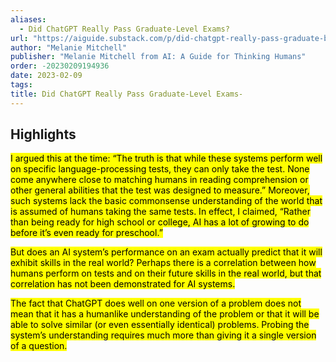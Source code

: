 ```yaml
---
aliases:
  - Did ChatGPT Really Pass Graduate-Level Exams?
url: "https://aiguide.substack.com/p/did-chatgpt-really-pass-graduate-baa"
author: "Melanie Mitchell"
publisher: "Melanie Mitchell from AI: A Guide for Thinking Humans"
order: -20230209194936
date: 2023-02-09
tags:
title: Did ChatGPT Really Pass Graduate-Level Exams-
---
```


## Highlights
<mark>I argued this at the time: “The truth is that while these systems perform well on specific language-processing tests, they can only take the test. None come anywhere close to matching humans in reading comprehension or other general abilities that the test was designed to measure.” Moreover, such systems lack the basic commonsense understanding of the world that is assumed of humans taking the same tests. In effect, I claimed, “Rather than being ready for high school or college, AI has a lot of growing to do before it’s even ready for preschool.”</mark>

<mark>But does an AI system’s performance on an exam actually predict that it will exhibit skills in the real world? Perhaps there is a correlation between how humans perform on tests and on their future skills in the real world, but that correlation has not been demonstrated for AI systems.</mark>

<mark>The fact that ChatGPT does well on one version of a problem does not mean that it has a humanlike understanding of the problem or that it will be able to solve similar (or even essentially identical) problems. Probing the system’s understanding requires much more than giving it a single version of a question.</mark>
